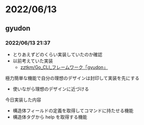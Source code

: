 # 2022/06/13

## gyudon

### 2022/06/13 21:37

- とりあえずどのくらい実装していたのか確認
- 以前考えていた実装
    - [zztkm/Go_CLI_フレームワーク「gyudon」](https://scrapbox.io/zztkm/Go_CLI_%E3%83%95%E3%83%AC%E3%83%BC%E3%83%A0%E3%83%AF%E3%83%BC%E3%82%AF%E3%80%8Cgyudon%E3%80%8D)

極力簡単な機能で自分の理想のデザインは封印して実装を先にする
- 使いながら理想のデザインに近づける

今日実装した内容
- 構造体フィールドの定義を取得してコマンドに持たせる機能
- 構造体タグから help を取得する機能